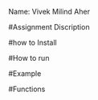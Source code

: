 Name: Vivek Milind Aher

#Assignment Discription



#how to Install


#How to run



#Example



#Functions



